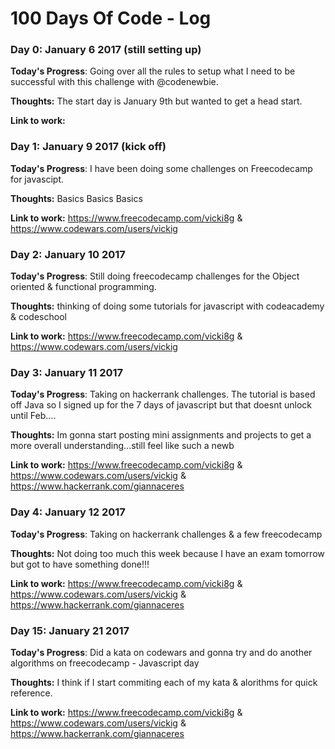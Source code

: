 # 100 Days Of Code - Log

### Day 0: January 6 2017 (still setting up)

**Today's Progress**: Going over all the rules to setup what I need to be successful with this challenge with @codenewbie. 

**Thoughts:** The start day is January 9th but wanted to get a head start. 

**Link to work:** 

### Day 1: January 9 2017 (kick off)

**Today's Progress**: I have been doing some challenges on Freecodecamp for javascipt. 

**Thoughts:** Basics Basics Basics 

**Link to work:** https://www.freecodecamp.com/vicki8g & https://www.codewars.com/users/vickig

### Day 2: January 10 2017 

**Today's Progress**: Still doing freecodecamp challenges for the Object oriented & functional programming.

**Thoughts:** thinking of doing some tutorials for javascript with codeacademy & codeschool

**Link to work:** https://www.freecodecamp.com/vicki8g & https://www.codewars.com/users/vickig

### Day 3: January 11 2017 

**Today's Progress**: Taking on hackerrank challenges. The tutorial is based off Java so I signed up for the 7 days of javascript but that doesnt unlock until Feb....

**Thoughts:** Im gonna start posting mini assignments and projects to get a more overall understanding...still feel like such a newb

**Link to work:** https://www.freecodecamp.com/vicki8g & https://www.codewars.com/users/vickig & https://www.hackerrank.com/giannaceres

### Day 4: January 12 2017 

**Today's Progress**: Taking on hackerrank challenges & a few freecodecamp 

**Thoughts:** Not doing too much this week because I have an exam tomorrow but got to have something done!!!

**Link to work:** https://www.freecodecamp.com/vicki8g & https://www.codewars.com/users/vickig & https://www.hackerrank.com/giannaceres

### Day 15: January 21 2017 


**Today's Progress**: Did a kata on codewars and gonna try and do another algorithms on freecodecamp - Javascript day

**Thoughts:** I think if I start commiting each of my kata & alorithms for quick reference.

**Link to work:** https://www.freecodecamp.com/vicki8g & https://www.codewars.com/users/vickig & https://www.hackerrank.com/giannaceres

